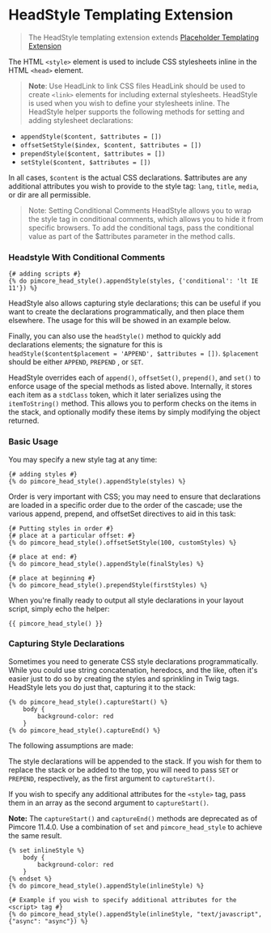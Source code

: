 # HeadStyle Templating Extension

> The HeadStyle templating extension extends [Placeholder Templating Extension](./00_Placeholder.md)

The HTML `<style>` element is used to include CSS stylesheets inline in the HTML `<head>` element.

> **Note**: Use HeadLink to link CSS files
HeadLink should be used to create `<link>` elements for including external stylesheets. HeadStyle is used when you wish to define your stylesheets inline. 
The HeadStyle helper supports the following methods for setting and adding stylesheet declarations:

- `appendStyle($content, $attributes = [])`
- `offsetSetStyle($index, $content, $attributes = [])`
- `prependStyle($content, $attributes = [])`
- `setStyle($content, $attributes = [])`

In all cases, `$content` is the actual CSS declarations. $attributes are any additional attributes you wish to provide 
to the style tag: `lang`, `title`, `media`, or dir are all permissible.

> Note: Setting Conditional Comments
HeadStyle allows you to wrap the style tag in conditional comments, which allows you to hide it from specific browsers. 
To add the conditional tags, pass the conditional value as part of the $attributes parameter in the method calls. 

### Headstyle With Conditional Comments

```twig
{# adding scripts #}
{% do pimcore_head_style().appendStyle(styles, {'conditional': 'lt IE 11'}) %}
```

HeadStyle also allows capturing style declarations; this can be useful if you want to create the declarations 
programmatically, and then place them elsewhere. The usage for this will be showed in an example below.

Finally, you can also use the `headStyle()` method to quickly add declarations elements; the signature for this is 
`headStyle($content$placement = 'APPEND', $attributes = [])`. `$placement` should be either `APPEND`, `PREPEND` , or `SET`.

HeadStyle overrides each of `append()`, `offsetSet()`, `prepend()`, and `set()` to enforce usage of the special 
methods as listed above. Internally, it stores each item as a `stdClass` token, which it later serializes using the 
`itemToString()` method. This allows you to perform checks on the items in the stack, and optionally modify these 
items by simply modifying the object returned.


### Basic Usage

You may specify a new style tag at any time:

```twig
{# adding styles #}
{% do pimcore_head_style().appendStyle(styles) %}
```

Order is very important with CSS; you may need to ensure that declarations are loaded in a specific order due to the 
order of the cascade; use the various append, prepend, and offsetSet directives to aid in this task:

```twig
{# Putting styles in order #}
{# place at a particular offset: #}
{% do pimcore_head_style().offsetSetStyle(100, customStyles) %}

{# place at end: #}
{% do pimcore_head_style().appendStyle(finalStyles) %}

{# place at beginning #}
{% do pimcore_head_style().prependStyle(firstStyles) %}
```

When you're finally ready to output all style declarations in your layout script, simply echo the helper:

```twig
{{ pimcore_head_style() }}
```

### Capturing Style Declarations

Sometimes you need to generate CSS style declarations programmatically. While you could use string concatenation, 
heredocs, and the like, often it's easier just to do so by creating the styles and sprinkling in Twig tags. 
HeadStyle lets you do just that, capturing it to the stack:

```twig
{% do pimcore_head_style().captureStart() %}
    body {
        background-color: red
    }
{% do pimcore_head_style().captureEnd() %}
```

The following assumptions are made:

The style declarations will be appended to the stack. If you wish for them to replace the stack or be added to the top, 
you will need to pass `SET` or `PREPEND`, respectively, as the first argument to `captureStart()`.

If you wish to specify any additional attributes for the `<style>` tag, pass them in an array as the second argument to 
`captureStart()`.

**Note:** The `captureStart()` and `captureEnd()` methods are deprecated as of Pimcore 11.4.0. Use a combination of `set` and `pimcore_head_style` to achieve the same result.

```twig
{% set inlineStyle %}
    body {
        background-color: red
    }
{% endset %}
{% do pimcore_head_style().appendStyle(inlineStyle) %}

{# Example if you wish to specify additional attributes for the <script> tag #}
{% do pimcore_head_style().appendStyle(inlineStyle, "text/javascript", {"async": "async"}) %}
```